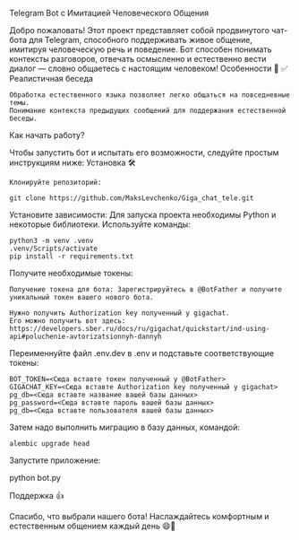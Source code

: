 Telegram Bot с Имитацией Человеческого Общения

Добро пожаловать! Этот проект представляет собой продвинутого чат-бота для Telegram, способного поддерживать живое общение, имитируя человеческую речь и поведение. Бот способен понимать контексты разговоров, отвечать осмысленно и естественно вести диалог — словно общаетесь с настоящим человеком!
Особенности 🌟
✅ Реалистичная беседа

    Обработка естественного языка позволяет легко общаться на повседневные темы.
    Понимание контекста предыдущих сообщений для поддержания естественной беседы.


Как начать работу?

Чтобы запустить бот и испытать его возможности, следуйте простым инструкциям ниже:
Установка 🛠️

    Клонируйте репозиторий:

    git clone https://github.com/MaksLevchenko/Giga_chat_tele.git

Установите зависимости: Для запуска проекта необходимы Python и некоторые библиотеки. Используйте команды:

    python3 -m venv .venv
    .venv/Scripts/activate
    pip install -r requirements.txt

Получите необходимые токены:

    Получение токена для бота: Зарегистрируйтесь в @BotFather и получите уникальный токен вашего нового бота.

    Нужно получить Authorization key полученный у gigachat.
    Его можно получить вот здесь:
    https://developers.sber.ru/docs/ru/gigachat/quickstart/ind-using-api#poluchenie-avtorizatsionnyh-dannyh

Переименнуйте файл .env.dev в .env и подставьте соответствующие токены:

    BOT_TOKEN=<Сюда вставте токен полученный у @BotFather>
    GIGACHAT_KEY=<Сюда вставте Authorization key полученный у gigachat>
    pg_db=<Сюда вставте название вашей базы данных>
    pg_password=<Сюда вставте пароль вашей базы данных>
    pg_db=<Сюда вставте пользователя вашей базы данных>

Затем надо выполнить миграцию в базу данных, командой:

    alembic upgrade head 

Запустите приложение:

python bot.py

Поддержка 👍

Спасибо, что выбрали нашего бота! Наслаждайтесь комфортным и естественным общением каждый день 😄💬